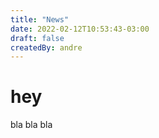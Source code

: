 ```yaml
---
title: "News"
date: 2022-02-12T10:53:43-03:00
draft: false
createdBy: andre
---
```


# hey

bla bla bla